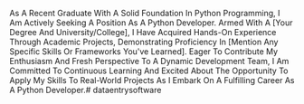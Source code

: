 As A Recent Graduate With A Solid Foundation In Python Programming, I Am Actively Seeking A Position As A Python Developer. Armed With A [Your Degree And University/College], I Have Acquired Hands-On Experience Through Academic Projects, Demonstrating Proficiency In [Mention Any Specific Skills Or Frameworks You've Learned]. Eager To Contribute My Enthusiasm And Fresh Perspective To A Dynamic Development Team, I Am Committed To Continuous Learning And Excited About The Opportunity To Apply My Skills To Real-World Projects As I Embark On A Fulfilling Career As A Python Developer.# dataentrysoftware
